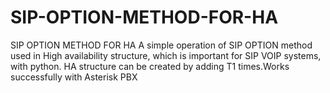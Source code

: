 # SIP-OPTION-METHOD-FOR-HA
SIP OPTION METHOD FOR HA
A simple operation of SIP OPTION method used in High availability structure, which is important for SIP VOIP systems, with python.
HA structure can be created by adding T1 times.Works successfully with Asterisk PBX
